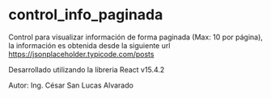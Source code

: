 # control_info_paginada

Control para visualizar información de forma paginada (Max: 10 por página), la información es obtenida desde la siguiente url https://jsonplaceholder.typicode.com/posts 

Desarrollado utilizando la libreria React v15.4.2

Autor: Ing. César San Lucas Alvarado
